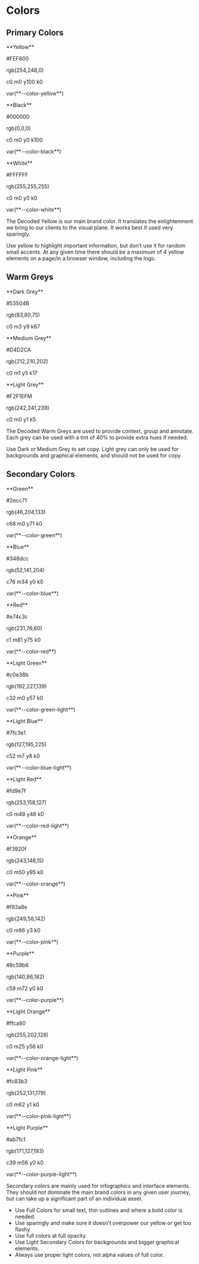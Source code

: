 # Colors

## Primary Colors
<div class="swatches grid">
  <article class="unit one-third">
    <div class="swatch bg-yellow"></div>
    <p>**Yellow**</p>
    <p>#FEF800</p>
    <p>rgb(254,248,0)</p>
    <p>c0 m0 y100 k0</p>
    <p>var(**--color-yellow**)</p>
  </article>

  <article class="unit one-third">
    <div class="swatch bg-black"></div>
    <p>**Black**</p>
    <p>#000000</p>
    <p>rgb(0,0,0)</p>
    <p>c0 m0 y0 k100</p>
    <p>var(**--color-black**)</p>
  </article>

  <article class="unit one-third">
    <div class="swatch shadow bg-white"></div>
    <p>**White**</p>
    <p>#FFFFFF</p>
    <p>rgb(255,255,255)</p>
    <p>c0 m0 y0 k0</p>
    <p>var(**--color-white**)</p>
  </article>
</div>

The Decoded Yellow is our main brand color. It translates the enlightenment we bring to our clients to the visual plane. It works best if used very sparingly.

Use yellow to highlight important information, but don’t use it for random small accents. At any given time there should be a maximum of 4 yellow elements on a page/in a browser window, including the logo.

## Warm Greys

<div class="swatches grid">
  <article class="unit one-third">
    <div class="swatch bg-grey-dark"></div>
    <p>**Dark Grey**</p>
    <p>#53504B</p>
    <p>rgb(83,80,75)</p>
    <p>c0 m3 y9 k67</p>
  </article>

  <article class="unit one-third">
    <div class="swatch bg-grey-medium"></div>
    <p>**Medium Grey**</p>
    <p>#D4D2CA</p>
    <p>rgb(212,210,202)</p>
    <p>c0 m1 y5 k17</p>
  </article>

  <article class="unit one-third">
    <div class="swatch bg-grey-light"></div>
    <p>**Light Grey**</p>
    <p>#F2F1EFM</p>
    <p>rgb(242,241,239)</p>
    <p>c0 m0 y1 k5</p>
  </article>
</div>

The Decoded Warm Greys are used to provide context, group and annotate. Each grey can be used with a tint of 40% to provide extra hues if needed.

Use Dark or Medium Grey to set copy. Light grey can only be used for backgrounds and graphical elements, and should not be used for copy.


## Secondary Colors

<div class="swatches grid">
  <article class="unit one-third">
    <div class="swatch bg-green"></div>
    <p>**Green**</p>
    <p>#2ecc71</p>
    <p>rgb(46,204,133)</p>
    <p>c68 m0 y71 k0</p>
    <p>var(**--color-green**)</p>
  </article>

  <article class="unit one-third">
    <div class="swatch bg-blue"></div>
    <p>**Blue**</p>
    <p>#348dcc</p>
    <p>rgb(52,141,204)</p>
    <p>c76 m34 y0 k0</p>
    <p>var(**--color-blue**)</p>
  </article>

  <article class="unit one-third">
    <div class="swatch bg-red"></div>
    <p>**Red**</p>
    <p>#e74c3c</p>
    <p>rgb(231,76,60)</p>
    <p>c1 m81 y75 k0</p>
    <p>var(**--color-red**)</p>
  </article>

  <article class="unit one-third">
    <div class="swatch bg-green-light"></div>
    <p>**Light Green**</p>
    <p>#c0e38b</p>
    <p>rgb(192,227,139)</p>
    <p>c32 m0 y57 k0 </p>
    <p>var(**--color-green-light**)</p>
  </article>

  <article class="unit one-third">
    <div class="swatch bg-blue-light"></div>
    <p>**Light Blue**</p>
    <p>#7fc3e1</p>
    <p>rgb(127,195,225)</p>
    <p>c52 m7 y8 k0</p>
    <p>var(**--color-blue-light**)</p>
  </article>

  <article class="unit one-third">
    <div class="swatch bg-red-light"></div>
    <p>**Light Red**</p>
    <p>#fd9e7f</p>
    <p>rgb(253,158,127)</p>
    <p>c0 m49 y48 k0</p>
    <p>var(**--color-red-light**)</p>
  </article>

  <article class="unit one-third">
    <div class="swatch bg-orange"></div>
    <p>**Orange**</p>
    <p>#f3920f</p>
    <p>rgb(243,146,15)</p>
    <p>c0 m50 y95 k0</p>
    <p>var(**--color-orange**)</p>
  </article>

  <article class="unit one-third">
    <div class="swatch bg-pink"></div>
    <p>**Pink**</p>
    <p>#f93a8e</p>
    <p>rgb(249,58,142)</p>
    <p>c0 m86 y3 k0</p>
    <p>var(**--color-pink**)</p>
  </article>

  <article class="unit one-third">
    <div class="swatch bg-purple"></div>
    <p>**Purple**</p>
    <p>#8c59b6</p>
    <p>rgb(140,86,182)</p>
    <p>c59 m72 y0 k0</p>
    <p>var(**--color-purple**)</p>
  </article>

  <article class="unit one-third">
    <div class="swatch bg-orange-light"></div>
    <p>**Light Orange**</p>
    <p>#ffca80</p>
    <p>rgb(255,202,128)</p>
    <p>c0 m25 y56 k0</p>
    <p>var(**--color-orange-light**)</p>
  </article>

  <article class="unit one-third">
    <div class="swatch bg-pink-light"></div>
    <p>**Light Pink**</p>
    <p>#fc83b3</p>
    <p>rgb(252,131,179)</p>
    <p>c0 m62 y1 k0</p>
    <p>var(**--color-pink-light**)</p>
  </article>

  <article class="unit one-third">
    <div class="swatch bg-purple-light"></div>
    <p>**Light Purple**</p>
    <p>#ab7fc1</p>
    <p>rgb(171,127,193)</p>
    <p>c39 m56 y0 k0</p>
    <p>var(**--color-purple-light**)</p>
  </article>
</div>


Secondary colors are mainly used for infographics and interface elements. They should not dominate the main brand colors in any given user journey, but can take up a significant part of an individual asset.

- Use Full Colors for small text, thin outlines and where a bold color is needed.
- Use sparingly and make sure it doesn’t overpower our yellow or get too flashy.
- Use full colors at full opacity.
- Use Light Secondary Colors for backgrounds and bigger graphical elements.
- Always use proper light colors, not alpha values of full color.
